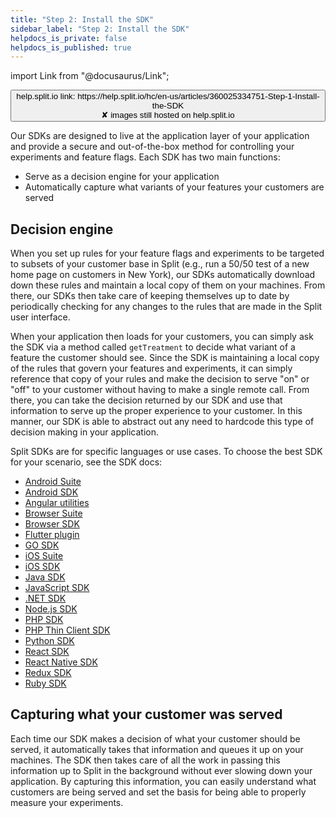 ```yaml
---
title: "Step 2: Install the SDK"
sidebar_label: "Step 2: Install the SDK"
helpdocs_is_private: false
helpdocs_is_published: true
---
```


import Link from "@docusaurus/Link";

<p>
  <button style={{borderRadius:'8px', border:'1px', fontFamily:'Courier New', fontWeight:'800', textAlign:'left'}}> help.split.io link: https://help.split.io/hc/en-us/articles/360025334751-Step-1-Install-the-SDK <br /> ✘ images still hosted on help.split.io </button>
</p>

Our SDKs are designed to live at the application layer of your application and provide a secure and out-of-the-box method for controlling your experiments and feature flags. Each SDK has two main functions:
* Serve as a decision engine for your application
* Automatically capture what variants of your features your customers are served

## Decision engine

When you set up rules for your feature flags and experiments to be targeted to subsets of your customer base in Split (e.g., run a 50/50 test of a new home page on customers in New York), our SDKs automatically download down these rules and maintain a local copy of them on your machines. From there, our SDKs then take care of keeping themselves up to date by periodically checking for any changes to the rules that are made in the Split user interface.

When your application then loads for your customers, you can simply ask the SDK via a method called `getTreatment` to decide what variant of a feature the customer should see. Since the SDK is maintaining a local copy of the rules that govern your features and experiments, it can simply reference that copy of your rules and make the decision to serve "on" or "off" to your customer without having to make a single remote call. From there, you can take the decision returned by our SDK and use that information to serve up the proper experience to your customer. In this manner, our SDK is able to abstract out any need to hardcode this type of decision making in your application. 

Split SDKs are for specific languages or use cases. To choose the best SDK for your scenario, see the SDK docs:

* [Android Suite](https://help.split.io/hc/en-us/articles/22916666123277)
* [Android SDK](https://help.split.io/hc/en-us/articles/360020343291)
* [Angular utilities](https://help.split.io/hc/en-us/articles/6495326064397-Angular-utilities)
* [Browser Suite](https://help.split.io/hc/en-us/articles/22622277712781-Browser-Suite)
* [Browser SDK](https://help.split.io/hc/en-us/articles/360058730852-Browser-SDK)
* [Flutter plugin](https://help.split.io/hc/en-us/articles/8096158017165-Flutter-plugin)
* [GO SDK](https://help.split.io/hc/en-us/articles/360020093652)
* [iOS Suite](https://help.split.io/hc/en-us/articles/26408115004429-iOS-Suite)
* [iOS SDK](https://help.split.io/hc/en-us/articles/360020401491)
* [Java SDK](https://help.split.io/hc/en-us/articles/360020405151)
* [JavaScript SDK](https://help.split.io/hc/en-us/articles/360020448791)
* [.NET SDK](https://help.split.io/hc/en-us/articles/360020240172)
* [Node.js SDK](https://help.split.io/hc/en-us/articles/360020564931)
* [PHP SDK](https://help.split.io/hc/en-us/articles/360020350372)
* [PHP Thin Client SDK](https://help.split.io/hc/en-us/articles/18305128673933)
* [Python SDK](https://help.split.io/hc/en-us/articles/360020359652)
* [React SDK](https://help.split.io/hc/en-us/articles/360038825091-React-SDK)
* [React Native SDK](https://help.split.io/hc/en-us/articles/4406066357901-React-Native-SDK)
* [Redux SDK](https://help.split.io/hc/en-us/articles/360038851551-Redux-SDK)
* [Ruby SDK](https://help.split.io/hc/en-us/articles/360020673251)

## Capturing what your customer was served

Each time our SDK makes a decision of what your customer should be served, it automatically takes that information and queues it up on your machines. The SDK then takes care of all the work in passing this information up to Split in the background without ever slowing down your application. By capturing this information, you can easily understand what customers are being served and set the basis for being able to properly measure your experiments.